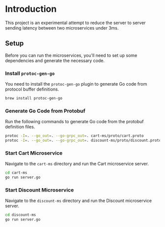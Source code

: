 # Introduction

This project is an experimental attempt to reduce the server to server sending latency between two microservices under 3ms. 


## Setup

Before you can run the microservices, you'll need to set up some dependencies and generate the necessary code.

### Install `protoc-gen-go`

You need to install the `protoc-gen-go` plugin to generate Go code from protocol buffer definitions.

```bash
brew install protoc-gen-go
```

### Generate Go Code from Protobuf

Run the following commands to generate Go code from the protobuf definition files.

```bash
protoc -I=. --go_out=. --go-grpc_out=. cart-ms/proto/cart.proto
protoc -I=. --go_out=. --go-grpc_out=. discount-ms/proto/discount.proto
```

### Start Cart Microservice

Navigate to the `cart-ms` directory and run the Cart microservice server.

```bash
cd cart-ms
go run server.go
```

### Start Discount Microservice

Navigate to the `discount-ms` directory and run the Discount microservice server.

```bash
cd discount-ms
go run server.go
```
